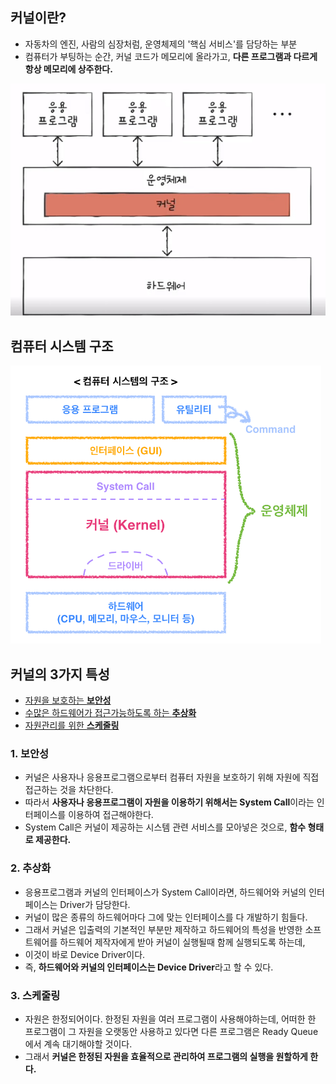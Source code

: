 ## 커널이란?

- 자동차의 엔진, 사람의 심장처럼, 운영체제의 '핵심 서비스'를 담당하는 부분
- 컴퓨터가 부팅하는 순간, 커널 코드가 메모리에 올라가고, **다른 프로그램과 다르게 항상 메모리에 상주한다.**

<img src="../image/kernel.png" >

## 컴퓨터 시스템 구조
<img src="../image/computer-system.png" >

## 커널의 3가지 특성
- [자원을 보호하는 **보안성**](#1-보안성)
- [수많은 하드웨어가 접근가능하도록 하는 **추상화**](#2-추상화)
- [자원관리를 위한 **스케줄링**](#3-스케줄링)

### 1. 보안성
- 커널은 사용자나 응용프로그램으로부터 컴퓨터 자원을 보호하기 위해 자원에 직접 접근하는 것을 차단한다.
- 따라서 **사용자나 응용프로그램이 자원을 이용하기 위해서는 System Call**이라는 인터페이스를 이용하여 접근해야한다.
- System Call은 커널이 제공하는 시스템 관련 서비스를 모아넣은 것으로, **함수 형태로 제공한다.**
### 2. 추상화

- 응용프로그램과 커널의 인터페이스가 System Call이라면, 하드웨어와 커널의 인터페이스는 Driver가 담당한다.
- 커널이 많은 종류의 하드웨어마다 그에 맞는 인터페이스를 다 개발하기 힘들다. 
- 그래서 커널은 입출력의 기본적인 부분만 제작하고 하드웨어의 특성을 반영한 소프트웨어를 하드웨어 제작자에게 받아 커널이 실행될때 함께 실행되도록 하는데,
- 이것이 바로 Device Driver이다. 
- 즉, **하드웨어와 커널의 인터페이스는 Device Driver**라고 할 수 있다.

### 3. 스케줄링

- 자원은 한정되어이다. 한정된 자원을 여러 프로그램이 사용해야하는데, 어떠한 한 프로그램이 그 자원을 오랫동안 사용하고 있다면 다른 프로그램은 Ready Queue에서 계속 대기해야할 것이다.
- 그래서 **커널은 한정된 자원을 효율적으로 관리하여 프로그램의 실행을 원할하게 한다.**

